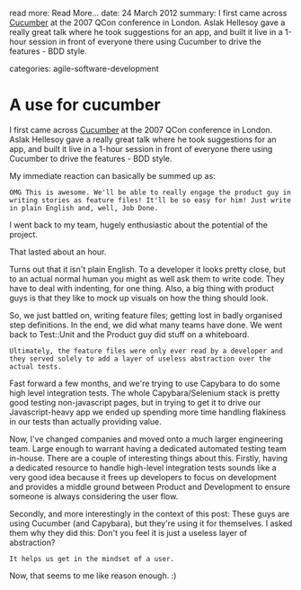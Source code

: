read more: Read More...
date: 24 March 2012
summary: I first came across [Cucumber](http://cukes.info/) at the 2007 QCon conference in London. Aslak Hellesoy gave a really great talk where he took suggestions for an app, and built it live in a 1-hour session in front of everyone there using Cucumber to drive the features - BDD style.

categories: agile-software-development

# A use for cucumber

I first came across [Cucumber](http://cukes.info/) at the 2007 QCon conference in London. Aslak Hellesoy gave a really great talk where he took suggestions for an app, and built it live in a 1-hour session in front of everyone there using Cucumber to drive the features - BDD style.

My immediate reaction can basically be summed up as:

    OMG This is awesome. We'll be able to really engage the product guy in writing stories as feature files! It'll be so easy for him! Just write in plain English and, well, Job Done.
    
I went back to my team, hugely enthusiastic about the potential of the project.

That lasted about an hour.

Turns out that it isn't plain English. To a developer it looks pretty close, but to an actual normal human you might as well ask them to write code. They have to deal with indenting, for one thing. Also, a big thing with product guys is that they like to mock up visuals on how the thing should look. 

So, we just battled on, writing feature files; getting lost in badly organised step definitions. In the end, we did what many teams have done. We went back to Test::Unit and the Product guy did stuff on a whiteboard.

    Ultimately, the feature files were only ever read by a developer and they served solely to add a layer of useless abstraction over the actual tests.

Fast forward a few months, and we're trying to use Capybara to do some high level integration tests. The whole Capybara/Selenium stack is pretty good testing non-javascript pages, but in trying to get it to drive our Javascript-heavy app we ended up spending more time handling flakiness in our tests than actually providing value.

Now, I've changed companies and moved onto a much larger engineering team. Large enough to warrant having a dedicated automated testing team in-house. There are a couple of interesting things about this. Firstly, having a dedicated resource to handle high-level integration tests sounds like a very good idea because it frees up developers to focus on development and provides a middle ground between Product and Development to ensure someone is always considering the user flow.

Secondly, and more interestingly in the context of this post: These guys are using Cucumber (and Capybara), but they're using it for themselves. I asked them why they did this: Don't you feel it is just a useless layer of abstraction?

    It helps us get in the mindset of a user.

Now, that seems to me like reason enough. :)
